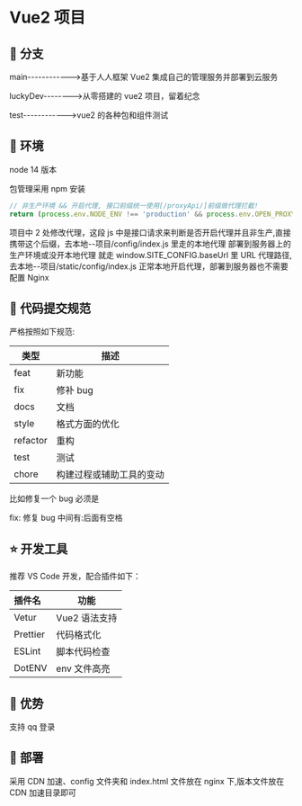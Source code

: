 # Vue2 项目

## 🐑 分支

main------------>基于人人框架 Vue2 集成自己的管理服务并部署到云服务

luckyDev-------->从零搭建的 vue2 项目，留着纪念

test------------>vue2 的各种包和组件测试

## 🐶 环境

node 14 版本

包管理采用 npm 安装

```js
// 非生产环境 && 开启代理, 接口前缀统一使用[/proxyApi/]前缀做代理拦截!
return (process.env.NODE_ENV !== 'production' && process.env.OPEN_PROXY ? '/proxyApi/' : window.SITE_CONFIG.baseUrl) + actionName
```

项目中 2 处修改代理，这段 js 中是接口请求来判断是否开启代理并且非生产,直接携带这个后缀，去本地--项目/config/index.js 里走的本地代理
部署到服务器上的生产环境或没开本地代理 就走 window.SITE_CONFIG.baseUrl 里 URL 代理路径,去本地--项目/static/config/index.js
正常本地开启代理，部署到服务器也不需要配置 Nginx

## 🐯 代码提交规范

严格按照如下规范:

| 类型     | 描述                     |
| -------- | ------------------------ |
| feat     | 新功能                   |
| fix      | 修补 bug                 |
| docs     | 文档                     |
| style    | 格式方面的优化           |
| refactor | 重构                     |
| test     | 测试                     |
| chore    | 构建过程或辅助工具的变动 |

比如修复一个 bug 必须是

fix: 修复 bug
中间有:后面有空格

## ⭐️ 开发工具

推荐 VS Code 开发，配合插件如下：

| 插件名   | 功能          |
| :------- | ------------- |
| Vetur    | Vue2 语法支持 |
| Prettier | 代码格式化    |
| ESLint   | 脚本代码检查  |
| DotENV   | env 文件高亮  |

## 🚀 优势

支持 qq 登录

## 🐷 部署

采用 CDN 加速、config 文件夹和 index.html 文件放在 nginx 下,版本文件放在 CDN 加速目录即可
